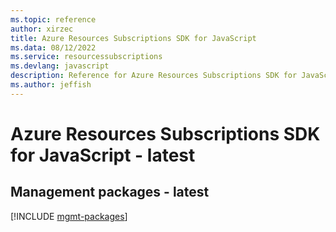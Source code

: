```yaml
---
ms.topic: reference
author: xirzec
title: Azure Resources Subscriptions SDK for JavaScript
ms.data: 08/12/2022
ms.service: resourcessubscriptions
ms.devlang: javascript
description: Reference for Azure Resources Subscriptions SDK for JavaScript
ms.author: jeffish
---
```

# Azure Resources Subscriptions SDK for JavaScript - latest

## Management packages - latest
[!INCLUDE [mgmt-packages](resources-subscriptions-mgmt-index.md)]